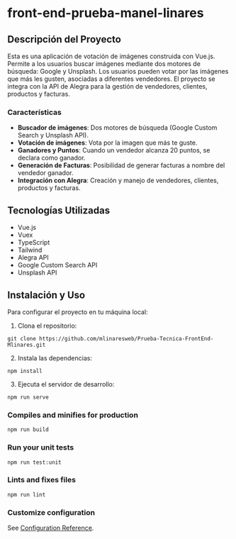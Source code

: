 # front-end-prueba-manel-linares
## Descripción del Proyecto

Esta es una aplicación de votación de imágenes construida con Vue.js. Permite a los usuarios buscar imágenes mediante dos motores de búsqueda: Google y Unsplash. Los usuarios pueden votar por las imágenes que más les gusten, asociadas a diferentes vendedores. El proyecto se integra con la API de Alegra para la gestión de vendedores, clientes, productos y facturas.

### Características

- **Buscador de imágenes**: Dos motores de búsqueda (Google Custom Search y Unsplash API).
- **Votación de imágenes**: Vota por la imagen que más te guste.
- **Ganadores y Puntos**: Cuando un vendedor alcanza 20 puntos, se declara como ganador.
- **Generación de Facturas**: Posibilidad de generar facturas a nombre del vendedor ganador.
- **Integración con Alegra**: Creación y manejo de vendedores, clientes, productos y facturas.

## Tecnologías Utilizadas

- Vue.js
- Vuex
- TypeScript
- Tailwind
- Alegra API
- Google Custom Search API
- Unsplash API
  
## Instalación y Uso

Para configurar el proyecto en tu máquina local:

1. Clona el repositorio: 
```
git clone https://github.com/mlinaresweb/Prueba-Tecnica-FrontEnd-Mlinares.git
```
2. Instala las dependencias:
 ```
npm install
```
3.  Ejecuta el servidor de desarrollo: 
```
npm run serve
```
### Compiles and minifies for production
```
npm run build
```

### Run your unit tests
```
npm run test:unit
```

### Lints and fixes files
```
npm run lint
```

### Customize configuration
See [Configuration Reference](https://cli.vuejs.org/config/).
